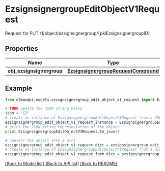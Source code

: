 # EzsignsignergroupEditObjectV1Request

Request for PUT /1/object/ezsignsignergroup/{pkiEzsignsignergroupID}

## Properties
Name | Type | Description | Notes
------------ | ------------- | ------------- | -------------
**obj_ezsignsignergroup** | [**EzsignsignergroupRequestCompound**](EzsignsignergroupRequestCompound.md) |  | 

## Example

```python
from eZmaxApi.models.ezsignsignergroup_edit_object_v1_request import EzsignsignergroupEditObjectV1Request

# TODO update the JSON string below
json = "{}"
# create an instance of EzsignsignergroupEditObjectV1Request from a JSON string
ezsignsignergroup_edit_object_v1_request_instance = EzsignsignergroupEditObjectV1Request.from_json(json)
# print the JSON string representation of the object
print EzsignsignergroupEditObjectV1Request.to_json()

# convert the object into a dict
ezsignsignergroup_edit_object_v1_request_dict = ezsignsignergroup_edit_object_v1_request_instance.to_dict()
# create an instance of EzsignsignergroupEditObjectV1Request from a dict
ezsignsignergroup_edit_object_v1_request_form_dict = ezsignsignergroup_edit_object_v1_request.from_dict(ezsignsignergroup_edit_object_v1_request_dict)
```
[[Back to Model list]](../README.md#documentation-for-models) [[Back to API list]](../README.md#documentation-for-api-endpoints) [[Back to README]](../README.md)


